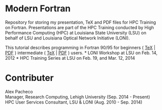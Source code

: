 # Modern Fortran
Repository for storing my presentation, TeX and PDF files for HPC 
Training on Fortran. Presentations are part of the HPC Training 
conducted by High Performance Computing (HPC) at Louisiana State 
University (LSU) on behalf of LSU and Louisiana Optical Network 
Initiative (LONI).  

This tutorial describes programming in Fortran 90/95 for 
beginners ( [TeX](Fortran/Fortran1.tex) | [PDF](Fortran/Fortran2.pdf) )
intermediate ( [TeX](Fortran/Fortran2.tex) | [PDF](Fortran/Fortran2.pdf) ) users.
    * LONI Workshop at LSU on Feb. 14, 2012
    * HPC Training Series at LSU on Feb. 19, and Mar. 12, 2014

# Contributer
Alex Pacheco  
 Manager, Research Computing, Lehigh University (Sep. 2014 - Present)  
 HPC User Services Consultant, LSU & LONI (Aug. 2010 - Sep. 2014)
